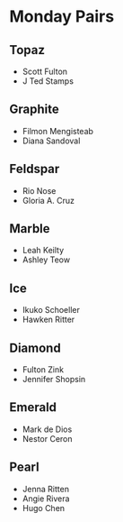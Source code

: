 # Monday Pairs

## Topaz
  * Scott Fulton
  * J Ted Stamps
  
## Graphite
* Filmon Mengisteab
* Diana Sandoval

## Feldspar
* Rio Nose
* Gloria A. Cruz

## Marble
* Leah Keilty
* Ashley Teow

## Ice
* Ikuko Schoeller
* Hawken Ritter

## Diamond
* Fulton Zink
* Jennifer Shopsin

## Emerald
* Mark de Dios
* Nestor Ceron

## Pearl
* Jenna Ritten
* Angie Rivera
* Hugo Chen


